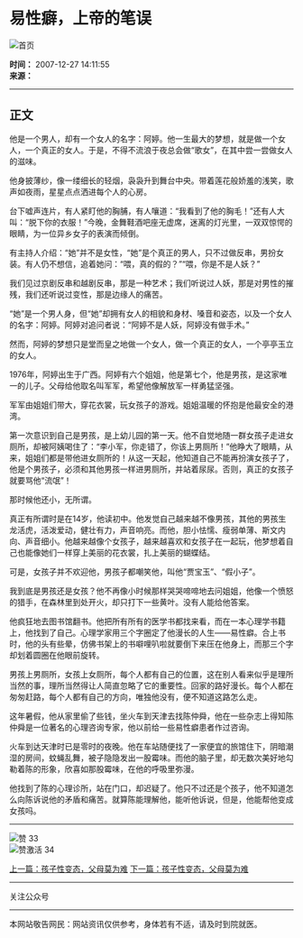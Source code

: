 # 易性癖，上帝的笔误

![首页](/style/disease/image/home.png)

**时间：** 2007-12-27 14:11:55  
**来源：**  

---

## 正文

他是一个男人，却有一个女人的名字：阿婷。他一生最大的梦想，就是做一个女人，一个真正的女人。于是，不得不流浪于夜总会做“歌女”，在其中尝一尝做女人的滋味。

他身披薄纱，像一缕细长的轻烟，袅袅升到舞台中央。带着莲花般娇羞的浅笑，歌声如夜雨，星星点点洒进每个人的心房。

台下嘘声连片，有人紧盯他的胸脯，有人嚷道：“我看到了他的胸毛！”还有人大叫：“脱下你的衣服！”今晚，金舞鞋酒吧座无虚席，迷离的灯光里，一双双惊愕的眼睛，为一位异乡女子的表演而倾倒。

有主持人介绍：“她”并不是女性，“她”是个真正的男人，只不过做反串，男扮女装。有人仍不想信，追着她问：“喂，真的假的？”“喂，你是不是人妖？”

我们见过京剧反串和越剧反串，那是一种艺术；我们听说过人妖，那是对男性的摧残，我们还听说过变性，那是边缘人的痛苦。

“她”是一个男人身，但“她”却拥有女人的相貌和身材、嗓音和姿态，以及一个女人的名字：阿婷。阿婷对追问者说：“阿婷不是人妖，阿婷没有做手术。”

然而，阿婷的梦想只是堂而皇之地做一个女人，做一个真正的女人，一个亭亭玉立的女人。

1976年，阿婷出生于广西。阿婷有六个姐姐，他是第七个，他是男孩，是这家唯一的儿子。父母给他取名叫军军，希望他像解放军一样勇猛坚强。

军军由姐姐们带大，穿花衣裳，玩女孩子的游戏。姐姐温暖的怀抱是他最安全的港湾。

第一次意识到自己是男孩，是上幼儿园的第一天。他不自觉地随一群女孩子走进女厕所，却被阿姨喝住了：“李小军，你走错了，你该上男厕所！”他睁大了眼睛，从来，姐姐们都是带他进女厕所的！从这一天起，他知道自己不能再扮演女孩子了，他是个男孩子，必须和其他男孩一样进男厕所，并站着尿尿。否则，真正的女孩子就要骂他“流氓”！

那时候他还小，无所谓。

真正有所谓时是在14岁，他读初中。他发觉自己越来越不像男孩，其他的男孩生龙活虎，活泼爱动，健壮有力，声音响亮。而他，胆小怯懦、瘦弱单薄、斯文内向、声音细小。他越来越像个女孩子，越来越喜欢和女孩子在一起玩，他梦想着自己也能像她们一样穿上美丽的花衣裳，扎上美丽的蝴蝶结。

可是，女孩子并不欢迎他，男孩子都嘲笑他，叫他“贾宝玉”、“假小子”。

我到底是男孩还是女孩？他不再像小时候那样哭哭啼啼地去问姐姐，他像一个愤怒的猎手，在森林里到处开火，却只打下一些黄叶。没有人能给他答案。

他疯狂地去图书馆翻书。他把所有所有的医学书都找来看，而在一本心理学书籍上，他找到了自己。心理学家用三个字圈定了他漫长的人生——易性癖。合上书时，他的头有些晕，仿佛书架上的书噼哩叭啦就要倒下来压在他身上，而那三个字却划着圆圈在他眼前旋转。

男孩上男厕所，女孩上女厕所，每个人都有自己的位置，这在别人看来似乎是理所当然的事，理所当然得让人简直忽略了它的重要性。回家的路好漫长。每个人都在匆匆赶路，每个人都有自己的方向，唯独他没有，便不知道这路怎么走。

这年暑假，他从家里偷了些钱，坐火车到天津去找陈仲舜，他在一些杂志上得知陈仲舜是一位著名的心理咨询专家，他以前给一些易性癖患者作过咨询。

火车到达天津时已是零时的夜晚。他在车站随便找了一家便宜的旅馆住下，阴暗潮湿的房间，蚊蝇乱舞，被子隐隐发出一股霉味。而他的脑子里，却无数次美好地勾勒着陈的形象，欣喜如那股霉味，在他的呼吸里弥漫。

他找到了陈的心理诊所，站在门口，却迟疑了。他只不过还是个孩子，他不知道怎么向陈诉说他的矛盾和痛苦。就算陈能理解他，能听他诉说，但是，他能帮他变成女孩吗。

---

![赞](/style/disease/image/zan_pic.png) 33  
![赞激活](/style/disease/image/zanActive_pic.png) 34  

[上一篇：孩子性变态，父母莫为难](/disease/wzxq-50972.shtml) [下一篇：孩子性变态，父母莫为难](/disease/wzxq-50972.shtml)

---

关注公众号

---

本网站敬告网民：网站资讯仅供参考，身体若有不适，请及时到院就医。
<!-- tcd_original_link https://m.51daifu.com/disease/wzxq-50973.shtml -->

